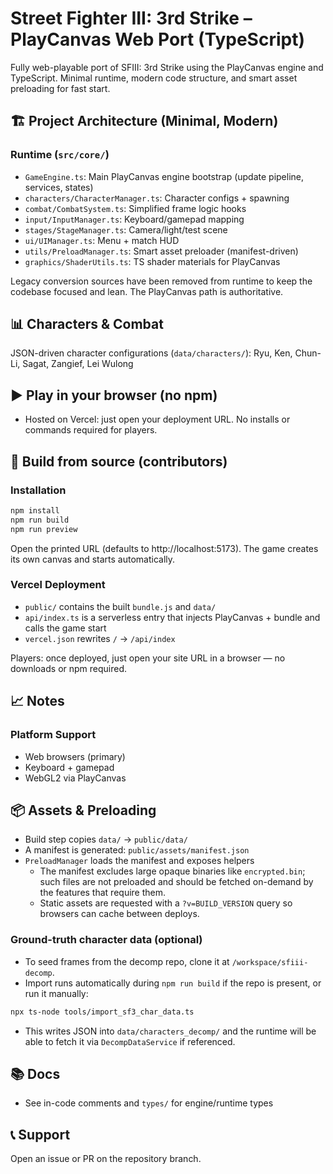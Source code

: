 
# Street Fighter III: 3rd Strike – PlayCanvas Web Port (TypeScript)

Fully web-playable port of SFIII: 3rd Strike using the PlayCanvas engine and TypeScript. Minimal runtime, modern code structure, and smart asset preloading for fast start.

## 🏗️ Project Architecture (Minimal, Modern)

### Runtime (`src/core/`)
- `GameEngine.ts`: Main PlayCanvas engine bootstrap (update pipeline, services, states)
- `characters/CharacterManager.ts`: Character configs + spawning
- `combat/CombatSystem.ts`: Simplified frame logic hooks
- `input/InputManager.ts`: Keyboard/gamepad mapping
- `stages/StageManager.ts`: Camera/light/test scene
- `ui/UIManager.ts`: Menu + match HUD
- `utils/PreloadManager.ts`: Smart asset preloader (manifest-driven)
- `graphics/ShaderUtils.ts`: TS shader materials for PlayCanvas

Legacy conversion sources have been removed from runtime to keep the codebase focused and lean. The PlayCanvas path is authoritative.

## 📊 Characters & Combat

JSON-driven character configurations (`data/characters/`): Ryu, Ken, Chun-Li, Sagat, Zangief, Lei Wulong

## ▶️ Play in your browser (no npm)

- Hosted on Vercel: just open your deployment URL. No installs or commands required for players.

## 🔧 Build from source (contributors)

### Installation
```bash
npm install
npm run build
npm run preview
```

Open the printed URL (defaults to http://localhost:5173). The game creates its own canvas and starts automatically.

### Vercel Deployment
- `public/` contains the built `bundle.js` and `data/`
- `api/index.ts` is a serverless entry that injects PlayCanvas + bundle and calls the game start
- `vercel.json` rewrites `/` → `/api/index`

Players: once deployed, just open your site URL in a browser — no downloads or npm required.



## 📈 Notes

### Platform Support
- Web browsers (primary)
- Keyboard + gamepad
- WebGL2 via PlayCanvas

## 📦 Assets & Preloading
- Build step copies `data/` → `public/data/`
- A manifest is generated: `public/assets/manifest.json`
- `PreloadManager` loads the manifest and exposes helpers
  - The manifest excludes large opaque binaries like `encrypted.bin`; such files are not preloaded and should be fetched on-demand by the features that require them.
  - Static assets are requested with a `?v=BUILD_VERSION` query so browsers can cache between deploys.

### Ground-truth character data (optional)
- To seed frames from the decomp repo, clone it at `/workspace/sfiii-decomp`.
- Import runs automatically during `npm run build` if the repo is present, or run it manually:
```bash
npx ts-node tools/import_sf3_char_data.ts
```
- This writes JSON into `data/characters_decomp/` and the runtime will be able to fetch it via `DecompDataService` if referenced.

## 📚 Docs
- See in-code comments and `types/` for engine/runtime types

## 📞 Support
Open an issue or PR on the repository branch.
